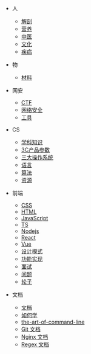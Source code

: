 * 人
    * [解剖](/Subject/Myology)
    * [营养](/Subject/Nutrition)
    * [中医](/Subject/中医)
    * [文化](/Subject/文化)
    * [疾病](/Subject/疾病)

* 物
    * [材料](/Object/Material)

* 网安
    * [CTF](/CS/Cybersec/CTF)
    * [网络安全](/CS/Cybersec/Cybersec)
    * [工具](/CS/Cybersec/Tools)
* CS
    * [学科知识](/CS/学科知识/)
    * [3C产品参数](/CS/3C产品参数)
    * [三大操作系统](/CS/OS)
    * [语言](/CS/Language)
    * [算法](/CS/Algorithm)
    * [资源](/CS/Resource)
* 前端
    * [CSS](/CS/前端/CSS)
    * [HTML](/CS/前端/HTML)
    * [JavaScript](/CS/前端/JavaScript)
    * [TS](/CS/前端/TS)
    * [Nodejs](/CS/前端/Nodejs)
    * [React](/CS/前端/React)
    * [Vue](/CS/前端/Vue)
    * [设计模式](/CS/前端/设计模式)
    * [功能实现](/CS/前端/功能实现)
    * [面试](/CS/前端/面试)
    * [问题](/CS/前端/问题)
    * [轮子](/CS/前端/轮子)
* 文档
    * [文档](/CS/Document/Document)
    * [如何学](/CS/Document/Learn)
    * [the-art-of-command-line](/CS/Document/the-art-of-command-line)
    * [Git 文档](/CS/Document/Git)
    * [Nginx 文档](/CS/Document/Nginx)
    * [Regex 文档](/CS/Document/Regex)